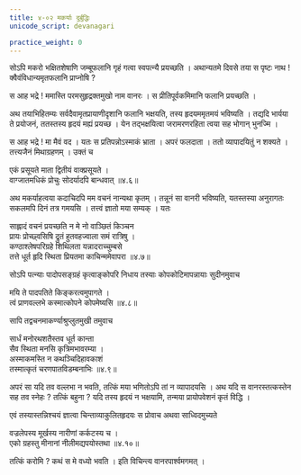 ```yaml
---
title: ४-०२ मकर्याः दुर्बुद्धिः
unicode_script: devanagari

practice_weight: 0
---
```


सोऽपि मकरो भक्षितशेषाणि जम्बूफलानि गृहं गत्वा स्वपत्न्यै प्रयच्छति । अथान्यतमे दिवसे तया स पृष्टः नाथ ! क्वैवंविधान्यमृतफलानि प्राप्नोषि ?

स आह भद्रे ! ममास्ति परमसुहृद्रक्तमुखो नाम वानरः । स प्रीतिपूर्वकमिमानि फलानि प्रयच्छति ।  

अथ तयाभिहितम्यः सर्वदैवामृतप्रायाणीदृशानि फलानि भक्षयति, तस्य हृदयममृतमयं भविष्यति । तद्यदि भार्यया ते प्रयोजनं, ततस्तस्य हृदयं मह्यं प्रयच्छ । येन तद्भक्षयित्वा जरामरणरहिता त्वया सह भोगान् भुनज्मि ।  

स आह भद्रे ! मा मैवं वद । यतः स प्रतिपन्नोऽस्माकं भ्राता । अपरं फलदाता । ततो व्यापादयितुं न शक्यते । तत्त्यजैनं मिथाग्रहणम् । उक्तं च

एकं प्रसूयते माता द्वितीयं वाक्प्रसूयते ।  
वाग्जातमधिकं प्रोचुः सोदर्यादपि बान्धवात् ॥४.६॥

अथ मकर्याहत्वया कदाचिदपि मम वचनं नान्यथा कृतम् । तन्नूनं सा वानरी भविष्यति, यतस्तस्या अनुरागतः सकलमपि दिनं तत्र गमयसि । तत्त्वं ज्ञातो मया सम्यक् । यतः

साह्लादं वचनं प्रयच्छति न मे नो वाञ्छितं किञ्चन  
प्रायः प्रोच्छ्वसिषि द्रुतं हुतवहज्वाला समं रात्रिषु ।  
कण्ठाश्लेषपरिग्रहे शिथिलता यन्नादराच्चुम्बसे  
तत्ते धूर्त हृदि स्थिता प्रियतमा काचिन्ममेवापरा ॥४.७॥

सोऽपि पत्न्याः पादोपसङ्ग्रहं कृत्वाङ्कोपरि निधाय तस्याः कोपकोटिमापन्नायाः सुदीनमुवाच

मयि ते पादपतिते किङ्करत्वमुपागते ।  
त्वं प्राणवल्लभे कस्मात्कोपने कोपमेष्यसि ॥४.८॥

सापि तद्वचनमाकर्ण्याश्रुप्लुतमुखी तमुवाच

सार्धं मनोरथशतैस्तव धूर्त कान्ता  
सैव स्थिता मनसि कृत्रिमभावरम्या ।  
अस्माकमस्ति न कथञ्चिदिहावकाशं  
तस्मात्कृतं चरणपातविडम्बनाभिः ॥४.९॥

अपरं सा यदि तव वल्लभा न भवति, तत्किं मया भणितोऽपि तां न व्यापादयसि । अथ यदि स वानरस्तत्कस्तेन सह तव स्नेहः ? तत्किं बहुना ? यदि तस्य हृदयं न भक्षयामि, तन्मया प्रायोपवेशनं कृतं विद्धि ।  

एवं तस्यास्तन्निश्चयं ज्ञात्वा चिन्ताव्याकुलितहृदयः स प्रोवाच अथवा साध्विदमुच्यते

वज्रलेपस्य मूर्खस्य नारीणां कर्कटस्य च ।  
एको ग्रहस्तु मीनानां नीलीमद्यपयोस्तथा ॥४.१०॥

तत्किं करोमि ? कथं स मे वध्यो भवति । इति विचिन्त्य वानरपार्श्वमगमत् ।
